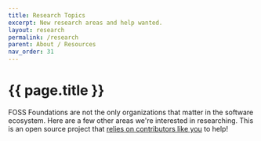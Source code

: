 ```yaml
---
title: Research Topics
excerpt: New research areas and help wanted.
layout: research
permalink: /research
parent: About / Resources
nav_order: 31
---
```


# {{ page.title }}

FOSS Foundations are not the only organizations that matter in the software ecosystem.  Here are a few other areas we're interested in researching.  This is an open source project that [relies on contributors like you](https://github.com/Punderthings/fossfoundation/blob/main/CONTRIBUTING.md) to help!
